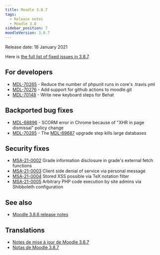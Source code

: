 ```yaml
---
title: Moodle 3.8.7
tags:
  - Release notes
  - Moodle 3.8
sidebar_position: 7
moodleVersion: 3.8.7
---
```


Release date: 18 January 2021

Here is [the full list of fixed issues in 3.8.7](https://tracker.moodle.org/secure/IssueNavigator!executeAdvanced.jspa?jqlQuery=project+%3D+mdl+AND+resolution+%3D+fixed+AND+fixVersion+in+%28%223.8.7%22%29+ORDER+BY+priority+DESC&runQuery=true&clear=true).

## For developers

- [MDL-70265](https://tracker.moodle.org/browse/MDL-70265) - Reduce the number of phpunit runs in core's .travis.yml
- [MDL-70276](https://tracker.moodle.org/browse/MDL-70276) - Add support for github actions to moodle.git
- [MDL-70148](https://tracker.moodle.org/browse/MDL-70148) - Write new keyboard steps for Behat

## Backported bug fixes

- [MDL-68896](https://tracker.moodle.org/browse/MDL-68896) - SCORM error in Chrome because of "XHR in page dismissal" policy change
- [MDL-70285](https://tracker.moodle.org/browse/MDL-70285) - The [MDL-69687](https://tracker.moodle.org/browse/MDL-69687) upgrade step kills large databases

## Security fixes

- [MSA-21-0002](https://moodle.org/mod/forum/discuss.php?d=417167) Grade information disclosure in grade's external fetch functions
- [MSA-21-0003](https://moodle.org/mod/forum/discuss.php?d=417168) Client side denial of service via personal message
- [MSA-21-0004](https://moodle.org/mod/forum/discuss.php?d=417170) Stored XSS possible via TeX notation filter
- [MSA-21-0005](https://moodle.org/mod/forum/discuss.php?d=417171) Arbitrary PHP code execution by site admins via Shibboleth configuration

## See also

- [Moodle 3.8.6 release notes](/general/releases/3.8/3.8.6)

## Translations

- [Notes de mise à jour de Moodle 3.8.7](https://docs.moodle.org/fr/Notes_de_mise_à_jour_de_Moodle_3.8.7)
- [Notas de Moodle 3.8.7](https://docs.moodle.org/es/Notas_de_Moodle_3.8.7)
